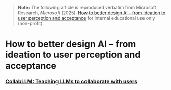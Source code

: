 > **Note:** The following article is reproduced verbatim from
> Microsoft Research, *Microsoft* (2025):
> [How to better design AI – from ideation to user perception and acceptance](https://www.microsoft.com/en-us/research/blog/how-to-better-design-ai-from-ideation-to-user-perception-and-acceptance/)
> for internal educational use only (non-profit).

# How to better design AI – from ideation to user perception and acceptance

### [CollabLLM: Teaching LLMs to collaborate with users](https://www.microsoft.com/en-us/research/blog/collabllm-teaching-llms-to-collaborate-with-users/)